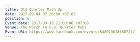 ```yaml
---
title: Old Quarter Mash Up
date: 2017-09-04 07:26:00 +07:00
position: 6
Event date: 2017-09-10 21:00:00 +07:00
Venue: The Porch (a.k.a. Quarter Pub)
Event URL: https://www.facebook.com/events/848019618688725/
---
```


